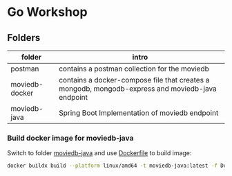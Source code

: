 # Go Workshop
## Folders
| folder         | intro                                                                                            |
|----------------|--------------------------------------------------------------------------------------------------|
| postman        | contains a postman collection for the moviedb                                                    |
| moviedb-docker | contains a docker-compose file that creates a mongodb, mongodb-express and moviedb-java endpoint |
| moviedb-java   | Spring Boot Implementation of moviedb endpoint                                                   |

### Build docker image for moviedb-java
Switch to folder [moviedb-java](./moviedb-java/) and use [Dockerfile](./moviedb-java/Dockerfile) to build image:
```bash
docker buildx build --platform linux/amd64 -t moviedb-java:latest -f Dockerfile .`
```
